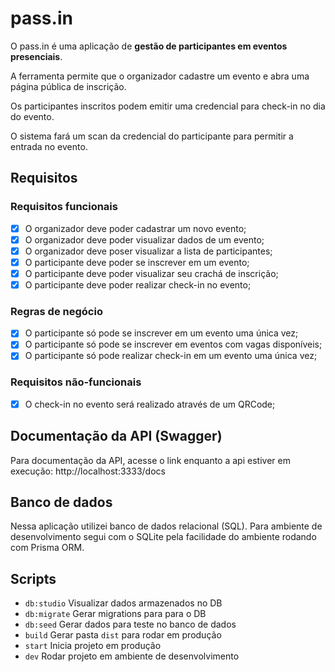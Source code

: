 # pass.in

O pass.in é uma aplicação de **gestão de participantes em eventos presenciais**.

A ferramenta permite que o organizador cadastre um evento e abra uma página pública de inscrição.

Os participantes inscritos podem emitir uma credencial para check-in no dia do evento.

O sistema fará um scan da credencial do participante para permitir a entrada no evento.

## Requisitos

### Requisitos funcionais

- [x] O organizador deve poder cadastrar um novo evento;
- [x] O organizador deve poder visualizar dados de um evento;
- [x] O organizador deve poser visualizar a lista de participantes;
- [x] O participante deve poder se inscrever em um evento;
- [x] O participante deve poder visualizar seu crachá de inscrição;
- [x] O participante deve poder realizar check-in no evento;

### Regras de negócio

- [x] O participante só pode se inscrever em um evento uma única vez;
- [x] O participante só pode se inscrever em eventos com vagas disponíveis;
- [x] O participante só pode realizar check-in em um evento uma única vez;

### Requisitos não-funcionais

- [x] O check-in no evento será realizado através de um QRCode;

## Documentação da API (Swagger)

Para documentação da API, acesse o link enquanto a api estiver em execução: http://localhost:3333/docs

## Banco de dados

Nessa aplicação utilizei banco de dados relacional (SQL). Para ambiente de desenvolvimento segui com o SQLite pela facilidade do ambiente rodando com Prisma ORM.

## Scripts

- `db:studio` Visualizar dados armazenados no DB
- `db:migrate` Gerar migrations para para o DB
- `db:seed` Gerar dados para teste no banco de dados
- `build` Gerar pasta `dist` para rodar em produção
- `start` Inicia projeto em produção
- `dev` Rodar projeto em ambiente de desenvolvimento
